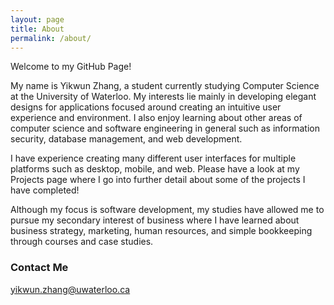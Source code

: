 ```yaml
---
layout: page
title: About
permalink: /about/
---
```


Welcome to my GitHub Page!

My name is Yikwun Zhang, a student currently studying Computer Science at the University of Waterloo. My interests lie mainly in developing elegant designs for applications focused around creating an intuitive user experience and environment. I also enjoy learning about other areas of computer science and software engineering in general such as information security, database management, and web development. 

I have experience creating many different user interfaces for multiple platforms such as desktop, mobile, and web. Please have a look at my Projects page where I go into further detail about some of the projects I have completed!

Although my focus is software development, my studies have allowed me to pursue my secondary interest of business where I have learned about business strategy, marketing, human resources, and simple bookkeeping through courses and case studies. 

### Contact Me

[yikwun.zhang@uwaterloo.ca](mailto:email@domain.com)
